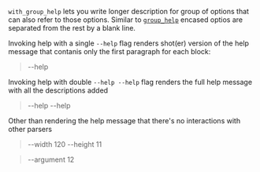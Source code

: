 `with_group_help` lets you write longer description for group of options that can also refer to
those options. Similar to [`group_help`](Parser::group_help) encased optios are separated from
the rest by a blank line.

Invoking help with a single `--help` flag renders shot(er) version of the help message
that contanis only the first paragraph for each block:

> --help

Invoking help with double `--help --help` flag renders the full help message with all the
descriptions added

> --help --help

Other than rendering the help message that there's no interactions with other parsers

> --width 120 --height 11

> --argument 12
